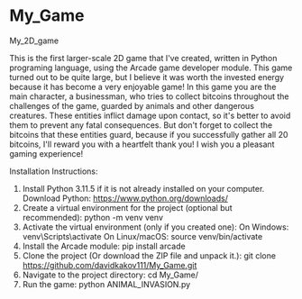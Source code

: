 # My_Game
My_2D_game

This is the first larger-scale 2D game that I've created, written in Python programing language, using the Arcade game developer module. This game turned out to be quite large, but I believe it was worth the invested energy because it has become a very enjoyable game! In this game you are the main character, a businessman, who tries to collect bitcoins throughout the challenges of the game, guarded by animals and other dangerous creatures. These entities inflict damage upon contact, so it's better to avoid them to prevent any fatal consequences. But don't forget to collect the bitcoins that these entities guard, because if you successfully gather all 20 bitcoins, I'll reward you with a heartfelt thank you! I wish you a pleasant gaming experience!

Installation Instructions:
1. Install Python 3.11.5 if it is not already installed on your computer. Download Python: https://www.python.org/downloads/
2. Create a virtual environment for the project (optional but recommended):
	python -m venv venv
3. Activate the virtual environment (only if you created one):
On Windows:
	venv\Scripts\activate
On Linux/macOS:
	source venv/bin/activate
4. Install the Arcade module:
	pip install arcade
5. Clone the project (Or download the ZIP file and unpack it.):
	git clone https://github.com/davidkakov111/My_Game.git
6. Navigate to the project directory:
	cd My_Game/
7. Run the game:
	python ANIMAL_INVASION.py
